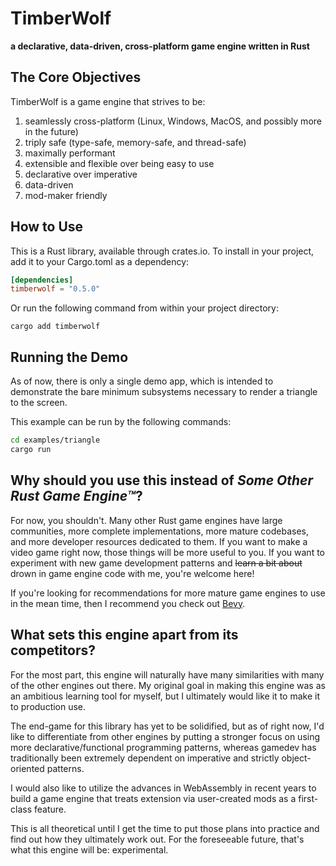 # TimberWolf
**a declarative, data-driven, cross-platform game engine written in Rust**

## The Core Objectives
TimberWolf is a game engine that strives to be:
1. seamlessly cross-platform (Linux, Windows, MacOS, and possibly more in the future)
2. triply safe (type-safe, memory-safe, and thread-safe)
3. maximally performant
4. extensible and flexible over being easy to use
5. declarative over imperative
6. data-driven
7. mod-maker friendly

## How to Use
This is a Rust library, available through crates.io.
To install in your project, add it to your Cargo.toml as a dependency:
```toml
[dependencies]
timberwolf = "0.5.0"
```
Or run the following command from within your project directory:
```shell
cargo add timberwolf
```

## Running the Demo
As of now, there is only a single demo app, which is intended to demonstrate the
bare minimum subsystems necessary to render a triangle to the screen.

This example can be run by the following commands:
```bash
cd examples/triangle
cargo run
```

## Why should you use this instead of *Some Other Rust Game Engine&trade;*?
For now, you shouldn't.
Many other Rust game engines have large communities, more complete
implementations, more mature codebases, and more developer resources dedicated
to them.
If you want to make a video game right now, those things will be more useful to
you.
If you want to experiment with new game development patterns and ~~learn a bit
about~~ drown in game engine code with me, you're welcome here!

If you're looking for recommendations for more mature game engines to use in the
mean time, then I recommend you check out [Bevy](https://bevyengine.org/).

## What sets this engine apart from its competitors?
For the most part, this engine will naturally have many similarities with many
of the other engines out there.
My original goal in making this engine was as an ambitious learning tool for
myself, but I ultimately would like it to make it to production use.

The end-game for this library has yet to be solidified, but as of right now, I'd
like to differentiate from other engines by putting a stronger focus on using
more declarative/functional programming patterns, whereas gamedev has
traditionally been extremely dependent on imperative and strictly
object-oriented patterns.

I would also like to utilize the advances in WebAssembly in recent years to
build a game engine that treats extension via user-created mods as a first-class
feature.

This is all theoretical until I get the time to put those plans into practice
and find out how they ultimately work out.
For the foreseeable future, that's what this engine will be: experimental.
